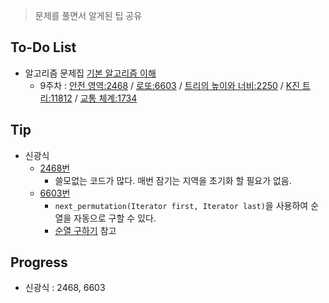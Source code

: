 > 문제를 풀면서 알게된 팁 공유

## To-Do List
- 알고리즘 문제집 [기본 알고리즘 이해](https://www.acmicpc.net/workbook/view/1443)
    - 9주차 : [안전 영역:2468](https://www.acmicpc.net/problem/2468) / 
    [로또:6603](https://www.acmicpc.net/problem/6603) / 
    [트리의 높이와 너비:2250](https://www.acmicpc.net/problem/2250) / 
    [K진 트리:11812](https://www.acmicpc.net/problem/11812) /
    [교통 체계:1734](https://www.acmicpc.net/problem/1734)

## Tip
- 신광식
    - [2468번](https://github.com/mel1015/algorithm-study/blob/2468/algorithm-study/week_9/2468_mel1015.cpp)
        - 쓸모없는 코드가 많다. 매번 잠기는 지역을 초기화 할 필요가 없음.
    - [6603번](https://github.com/mel1015/algorithm-study/blob/6603/algorithm-study/week_9/6603_mel1015.cpp)
        - `next_permutation(Iterator first, Iterator last)`을 사용하여 순열을 자동으로 구할 수 있다.
        - [순열 구하기](https://twpower.github.io/82-next_permutation-and-prev_permutation) 참고

## Progress
- 신광식 : 2468, 6603
